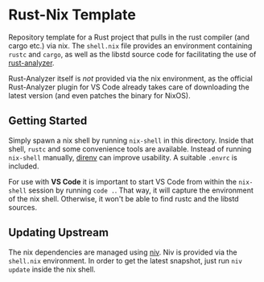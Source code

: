 # Rust-Nix Template

Repository template for a Rust project that pulls in the rust compiler (and
cargo etc.) via nix. The `shell.nix` file provides an environment containing
`rustc` and `cargo`, as well as the libstd source code for facilitating the use
of [rust-analyzer](https://github.com/rust-analyzer/rust-analyzer).

Rust-Analyzer itself is *not* provided via the nix environment, as the official
Rust-Analyzer plugin for VS Code already takes care of downloading the latest
version (and even patches the binary for NixOS).

## Getting Started

Simply spawn a nix shell by running `nix-shell` in this directory. Inside that
shell, `rustc` and some convenience tools are available. Instead of running
`nix-shell` manually, [direnv](https://direnv.net/) can improve usability. A
suitable `.envrc` is included.

For use with **VS Code** it is important to start VS Code from within the
`nix-shell` session by running `code .`. That way, it will capture the
environment of the nix shell. Otherwise, it won't be able to find rustc and the
libstd sources.

## Updating Upstream

The nix dependencies are managed using [niv](https://github.com/nmattia/niv).
Niv is provided via the `shell.nix` environment. In order to get the latest
snapshot, just run `niv update` inside the nix shell.

